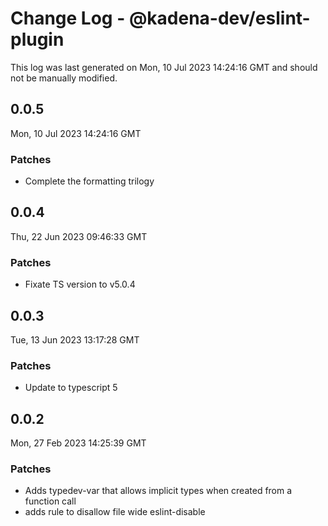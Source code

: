 # Change Log - @kadena-dev/eslint-plugin

This log was last generated on Mon, 10 Jul 2023 14:24:16 GMT and should not be manually modified.

## 0.0.5
Mon, 10 Jul 2023 14:24:16 GMT

### Patches

- Complete the formatting trilogy

## 0.0.4
Thu, 22 Jun 2023 09:46:33 GMT

### Patches

- Fixate TS version to v5.0.4

## 0.0.3
Tue, 13 Jun 2023 13:17:28 GMT

### Patches

- Update to typescript 5

## 0.0.2
Mon, 27 Feb 2023 14:25:39 GMT

### Patches

- Adds typedev-var that allows implicit types when created from a function call
- adds rule to disallow file wide eslint-disable

